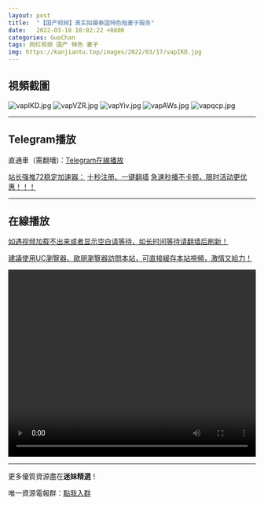 ```yaml
---
layout: post
title:  "【国产视频】真实拍摄泰国特色租妻子服务"
date:   2022-03-18 10:02:22 +0800
categories: GuoChan
tags: 网红视频 国产 特色 妻子
img: https://kanjiantu.top/images/2022/03/17/vapIKD.jpg
---
```



## 視頻截圖

![vapIKD.jpg](https://kanjiantu.top/images/2022/03/17/vapIKD.jpg)
![vapVZR.jpg](https://kanjiantu.top/images/2022/03/17/vapVZR.jpg)
![vapYiv.jpg](https://kanjiantu.top/images/2022/03/17/vapYiv.jpg)
![vapAWs.jpg](https://kanjiantu.top/images/2022/03/17/vapAWs.jpg)
![vapqcp.jpg](https://kanjiantu.top/images/2022/03/17/vapqcp.jpg)

* * *
## Telegram播放

直通車（需翻墻)：[Telegram在線播放](https://t.me/mimeijingxuan/182)

<u>站长强推72稳定加速器：</u> [十秒注册、一键翻墙](https://www.mimei.blog/skip/vpn.html)
<u>急速秒播不卡顿，限时活动更优惠！！！</u>
* * *
## 在線播放
<u>如遇视频加载不出来或者显示空白请等待，如长时间等待请翻墙后刷新！</u>

<u>建議使用UC瀏覽器、歐朋瀏覽器訪問本站，可直接緩存本站視頻，激情又給力！</u>
<center><video src="https://cdn.publer.io/uploads/videos/6246d53adb279732fb55bea8/402b8a803abe449a364089e02aac6752.mp4" width="100%" height="380px" controls="controls"></video></center>

* * *
更多優質資源盡在**迷妹精選**！

唯一資源電報群：[點我入群](https://t.me/mimeijingxuan)



